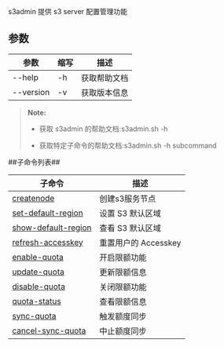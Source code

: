 s3admin 提供 s3 server 配置管理功能

## 参数 ##

|参数      |缩写        |描述          |
|----------|-----------|--------------|
|--help    |-h         |获取帮助文档  |
|--version |-v         |获取版本信息  |

>  **Note:**
>
>  * 获取 s3admin 的帮助文档:s3admin.sh -h
>
>  * 获取特定子命令的帮助文档:s3admin.sh -h subcommand

##子命令列表##

| 子命令                                        | 描述              |
|--------------------------------------------|-----------------|
| [createnode][createnode]                   | 创建s3服务节点        |
| [set-default-region][set-default-region]   | 设置 S3 默认区域      |
| [show-default-region][show-default-region] | 查看 S3 默认区域      |
| [refresh-accesskey][refresh-accesskey]     | 重置用户的 Accesskey |
| [enable-quota][enable-quota]               | 开启限额功能         |
| [update-quota][update-quota]               | 更新限额信息         |
| [disable-quota][disable-quota]             | 关闭限额功能         |
| [quota-status][quota-status]               | 查看限额信息         |
| [sync-quota][sync-quota]                   | 触发额度同步         |
| [cancel-sync-quota][cancel-sync-quota]     | 中止额度同步         |



[createnode]:Maintainance/Tools/S3admin/createnode.md
[set-default-region]:Maintainance/Tools/S3admin/set-default-region.md
[show-default-region]:Maintainance/Tools/S3admin/show-default-region.md
[refresh-accesskey]:Maintainance/Tools/S3admin/refresh-accesskey.md
[enable-quota]:Maintainance/Tools/S3admin/enable-quota.md
[update-quota]:Maintainance/Tools/S3admin/update-quota.md
[disable-quota]:Maintainance/Tools/S3admin/disable-quota.md
[quota-status]:Maintainance/Tools/S3admin/quota-status.md
[sync-quota]:Maintainance/Tools/S3admin/sync-quota.md
[cancel-sync-quota]:Maintainance/Tools/S3admin/cancel-sync-quota.md
